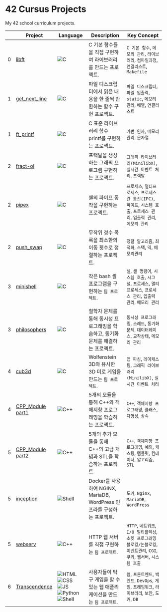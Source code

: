 # 42 Cursus Projects

My 42 school curriculum projects.

|     | Project                                                  | Language                                                                                                                                                                                                                                                                                                                                                                                                                                                                                                                                      | Description                                                                       | Key Concept                                                                                                                   |
| --- | -------------------------------------------------------- | --------------------------------------------------------------------------------------------------------------------------------------------------------------------------------------------------------------------------------------------------------------------------------------------------------------------------------------------------------------------------------------------------------------------------------------------------------------------------------------------------------------------------------------------- | --------------------------------------------------------------------------------- | ----------------------------------------------------------------------------------------------------------------------------- |
| 0   | [libft](https://github.com/GCgang/libft)                 | ![C](https://img.shields.io/badge/C-%2300599C.svg?style=flat-square&logo=c&logoColor=white)                                                                                                                                                                                                                                                                                                                                                                                                                                                   | C 기본 함수들을 직접 구현하여 라이브러리를 만드는 프로젝트.                       | `C 기본 함수`, `메모리 관리`, `라이브러리`, `컴파일과정`, `연결리스트`, `Makefile`                                            |
| 1   | [get_next_line](https://github.com/GCgang/get_next_line) | ![C](https://img.shields.io/badge/C-%2300599C.svg?style=flat-square&logo=c&logoColor=white)                                                                                                                                                                                                                                                                                                                                                                                                                                                   | 파일 디스크립터에서 읽은 내용을 한 줄씩 반환하는 함수 구현 프로젝트.              | `파일 디스크립터`, `파일 입출력`, `static`, `메모리 관리`, `배열`, `연결리스트`                                               |
| 1   | [ft_printf](https://github.com/GCgang/ft_printf)         | ![C](https://img.shields.io/badge/C-%2300599C.svg?style=flat-square&logo=c&logoColor=white)                                                                                                                                                                                                                                                                                                                                                                                                                                                   | C 표준 라이브러리 함수 printf를 구현하는 프로젝트.                                | `가변 인자`, `메모리 관리`, `문자열`                                                                                          |
| 2   | [fract-ol](https://github.com/GCgang/fract-ol)           | ![C](https://img.shields.io/badge/C-%2300599C.svg?style=flat-square&logo=c&logoColor=white)                                                                                                                                                                                                                                                                                                                                                                                                                                                   | 프랙탈을 생성하는 그래픽 프로그램 구현하는 프로젝트.                              | `그래픽 라이브러리(MinilibX)`, `실시간 이벤트 처리`, `프랙탈`                                                                 |
| 2   | [pipex](https://github.com/GCgang/pipex)                 | ![C](https://img.shields.io/badge/C-%2300599C.svg?style=flat-square&logo=c&logoColor=white)                                                                                                                                                                                                                                                                                                                                                                                                                                                   | 쉘의 파이프 동작을 구현하는 프로젝트.                                             | `프로세스`, `멀티프로세스`, `프로세스 간 통신(IPC)`, `파이프`, `시스템 호출`, `프로세스 관리`, `입출력 관리`, `메모리 관리`   |
| 2   | [push_swap](https://github.com/GCgang/push_swap)         | ![C](https://img.shields.io/badge/C-%2300599C.svg?style=flat-square&logo=c&logoColor=white)                                                                                                                                                                                                                                                                                                                                                                                                                                                   | 무작위 정수 목록을 최소한의 이동 횟수로 정렬하는 프로젝트.                        | `정렬 알고리즘`, `최적화`, `스택`, `덱`, `메모리관리`                                                                         |
| 3   | [minishell](https://github.com/GCgang/minishell)         | ![C](https://img.shields.io/badge/C-%2300599C.svg?style=flat-square&logo=c&logoColor=white)                                                                                                                                                                                                                                                                                                                                                                                                                                                   | 작은 bash 셸 프로그램을 구현하는 `팀 프로젝트`.                                   | `셀`, `셀 명령어`, `시스템 호출`, `시그널`, `프로세스`, `멀티프로세스`, `프로세스 관리`, `입출력 관리`, `메모리 관리`         |
| 3   | [philosophers](https://github.com/GCgang/philosophers)   | ![C](https://img.shields.io/badge/C-%2300599C.svg?style=flat-square&logo=c&logoColor=white)                                                                                                                                                                                                                                                                                                                                                                                                                                                   | 철학자 문제를 통해 동시성 프로그래밍을 학습하고, 동기화 문제를 해결하는 프로젝트. | `동시성 프로그래밍`, `스레드`, `동기화 문제`, `데이터레이스`, `교착상태`, `메모리 관리`                                       |
| 4   | [cub3d](https://github.com/GCgang/cub3d.git)             | ![C](https://img.shields.io/badge/C-%2300599C.svg?style=flat-square&logo=c&logoColor=white)                                                                                                                                                                                                                                                                                                                                                                                                                                                   | Wolfenstein 3D와 유사한 3D 미로 게임을 만드는 `팀 프로젝트`.                      | `맵 파싱`, `레이캐스팅`, `그래픽 라이브러리(MinilibX)`, `실시간 이벤트 처리`                                                  |
| 4   | [CPP_Module part1](https://github.com/GCgang/CPP_Module) | ![C++](https://img.shields.io/badge/C++-%2300599C.svg?style=flat-square&logo=c%2B%2B&logoColor=white)                                                                                                                                                                                                                                                                                                                                                                                                                                         | 5개의 모듈을 통해 C++와 객체지향 프로그래밍을 학습하는 프로젝트.                  | `C++`, `객체지향 프로그래밍`, `클래스`, `다형성`, `상속`                                                                      |
| 5   | [CPP_Module part2](https://github.com/GCgang/CPP_Module) | ![C++](https://img.shields.io/badge/C++-%2300599C.svg?style=flat-square&logo=c%2B%2B&logoColor=white)                                                                                                                                                                                                                                                                                                                                                                                                                                         | 5개의 추가 모듈을 통해 C++의 고급 개념과 STL을 학습하는 프로젝트.                 | `C++`, `객체지향 프로그래밍`, `예외`, `캐스팅`, `템플릿`, `컨테이너`, `알고리즘`, `STL`                                       |
| 5   | [inception](https://github.com/GCgang/inception)         | ![Shell](https://img.shields.io/badge/Shell-%2332A854.svg?style=flat-square&logo=gnu-bash&logoColor=white)                                                                                                                                                                                                                                                                                                                                                                                                                                    | Docker를 사용하여 NGINX, MariaDB, WordPress 인프라를 구성하는 프로젝트.           | `도커`, `Nginx`, `MariaDB`, `WordPress`                                                                                       |
| 5   | [webserv](https://github.com/GCgang/webserv)             | ![C++](https://img.shields.io/badge/C++-%2300599C.svg?style=flat-square&logo=c%2B%2B&logoColor=white)                                                                                                                                                                                                                                                                                                                                                                                                                                         | HTTP 웹 서버를 직접 구현하는 `팀 프로젝트`.                                       | `HTTP`, `네트워크`, `I/O 멀티플렉싱`, `소켓 프로그래밍 블로킹/논블로킹`, `이벤트관리`, `CGI`, `쿠키`, `웹서버`, `시스템 호출` |
| 6   | [Transcendence](https://github.com/GCgang/Transcendence) | ![HTML](https://img.shields.io/badge/HTML-%23E34F26.svg?style=flat-square&logo=html5&logoColor=white) ![CSS](https://img.shields.io/badge/CSS-%231572B6.svg?style=flat-square&logo=css3&logoColor=white) ![JS](https://img.shields.io/badge/JavaScript-%23F7DF1E.svg?style=flat-square&logo=javascript&logoColor=black) ![Python](https://img.shields.io/badge/Python-%233776AB.svg?style=flat-square&logo=python&logoColor=white) ![Shell](https://img.shields.io/badge/Shell-%2332A854.svg?style=flat-square&logo=gnu-bash&logoColor=white) | 사용자들이 탁구 게임을 할 수 있는 웹 애플리케이션을 만드는 `팀 프로젝트`.         | `웹`, `프론트엔드`, `백엔드`, `DevOps`, `게임`, `프레임워크`, `라이브러리`, `보안`, `도커`, `DB`                              |
